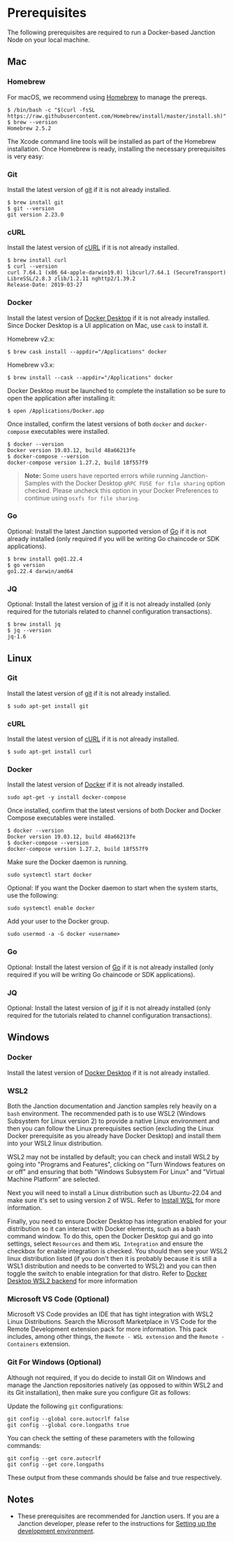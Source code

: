 # Prerequisites

The following prerequisites are required to run a Docker-based Janction Node on your local machine.

## Mac

### Homebrew

For macOS, we recommend using [Homebrew](https://brew.sh) to manage the prereqs.

```shell
$ /bin/bash -c "$(curl -fsSL https://raw.githubusercontent.com/Homebrew/install/master/install.sh)"
$ brew --version
Homebrew 2.5.2
```

The Xcode command line tools will be installed as part of the Homebrew installation.
Once Homebrew is ready, installing the necessary prerequisites is very easy:

### Git

Install the latest version of [git](https://git-scm.com/downloads) if it is not already installed.

```shell
$ brew install git
$ git --version
git version 2.23.0
```

### cURL

Install the latest version of [cURL](https://curl.haxx.se/download.html) if it is not already installed.

```shell
$ brew install curl
$ curl --version
curl 7.64.1 (x86_64-apple-darwin19.0) libcurl/7.64.1 (SecureTransport) LibreSSL/2.8.3 zlib/1.2.11 nghttp2/1.39.2
Release-Date: 2019-03-27
```

### Docker

Install the latest version of [Docker Desktop](https://docs.docker.com/get-docker/) if it is not already installed.
Since Docker Desktop is a UI application on Mac, use `cask` to install it.

Homebrew v2.x:

```shell
$ brew cask install --appdir="/Applications" docker
```

Homebrew v3.x:

```shell
$ brew install --cask --appdir="/Applications" docker
```

Docker Desktop must be launched to complete the installation so be sure to open the application after installing it:

```shell
$ open /Applications/Docker.app
```

Once installed, confirm the latest versions of both `docker` and `docker-compose` executables were installed.

```shell
$ docker --version
Docker version 19.03.12, build 48a66213fe
$ docker-compose --version
docker-compose version 1.27.2, build 18f557f9
```

> **Note:** Some users have reported errors while running Janction-Samples with the Docker Desktop `gRPC FUSE for file sharing` option checked.
> Please uncheck this option in your Docker Preferences to continue using `osxfs for file sharing`.

### Go

Optional: Install the latest Janction supported version of [Go](https://golang.org/doc/install) if it is not already
installed (only required if you will be writing Go chaincode or SDK applications).

```shell
$ brew install go@1.22.4
$ go version
go1.22.4 darwin/amd64
```

### JQ

Optional: Install the latest version of [jq](https://stedolan.github.io/jq/download/) if it is not already installed
(only required for the tutorials related to channel configuration transactions).

```shell
$ brew install jq
$ jq --version
jq-1.6
```

## **Linux**

### Git

Install the latest version of [git](https://git-scm.com/downloads) if it is not already installed.

```shell
$ sudo apt-get install git
```

### cURL

Install the latest version of [cURL](https://curl.haxx.se/download.html) if it is not already installed.

```shell
$ sudo apt-get install curl
```

### Docker

Install the latest version of [Docker](https://docs.docker.com/get-docker/) if it is not already installed. 

```shell
sudo apt-get -y install docker-compose
```

Once installed, confirm that the latest versions of both Docker and Docker Compose executables were installed.

```shell
$ docker --version
Docker version 19.03.12, build 48a66213fe
$ docker-compose --version
docker-compose version 1.27.2, build 18f557f9
```

Make sure the Docker daemon is running.

```shell
sudo systemctl start docker
```

Optional: If you want the Docker daemon to start when the system starts, use the following:

```shell
sudo systemctl enable docker
```

Add your user to the Docker group.

```shell
sudo usermod -a -G docker <username>
```

### Go

Optional: Install the latest version of [Go](https://golang.org/doc/install) if it is not already installed
(only required if you will be writing Go chaincode or SDK applications).

### JQ

Optional: Install the latest version of [jq](https://stedolan.github.io/jq/download/) if it is not already installed
(only required for the tutorials related to channel configuration transactions).

## **Windows**

### Docker

Install the latest version of [Docker Desktop](https://docs.docker.com/get-docker/) if it is not already installed.

### WSL2

Both the Janction documentation and Janction samples rely heavily on a `bash` environment. The recommended
path is to use WSL2 (Windows Subsystem for Linux version 2) to provide a native Linux environment and then you can follow the Linux prerequisites section (excluding the Linux Docker prerequisite as you already have Docker Desktop) and install them into your WSL2 linux distribution.

WSL2 may not be installed by default; you can check and install WSL2 by going into "Programs and Features", clicking on "Turn Windows features on or off" and ensuring that both "Windows Subsystem For Linux" and "Virtual Machine Platform" are selected.

Next you will need to install a Linux distribution such as Ubuntu-22.04 and make sure it's set to using version 2 of WSL. Refer to [Install WSL](https://docs.microsoft.com/en-us/windows/wsl/install) for more information.

Finally, you need to ensure Docker Desktop has integration enabled for your distribution so it can interact with Docker elements, such as a bash command window. To do this, open the Docker Desktop gui and go into settings, select `Resources` and them `WSL Integration` and ensure the checkbox for enable integration is checked. You should then see your WSL2 linux distribution listed (if you don't then it is probably because it is still a WSL1 distribution and needs to be converted to WSL2) and you can then toggle the switch to enable integration for that distro. Refer to [Docker Desktop WSL2 backend](https://docs.docker.com/desktop/windows/wsl/) for more information

### Microsoft VS Code (Optional)

Microsoft VS Code provides an IDE that has tight integration with WSL2 Linux Distributions. Search the Microsoft Marketplace in VS Code for the Remote Development extension pack for more information. This pack includes, among other things, the `Remote - WSL extension` and the `Remote - Containers` extension.

### Git For Windows (Optional)

Although not required, if you do decide to install Git on Windows and manage the Janction repositories natively (as opposed to within WSL2 and its Git installation), then make sure you configure Git as follows:

Update the following `git` configurations:
```shell
git config --global core.autocrlf false
git config --global core.longpaths true
```

You can check the setting of these parameters with the following commands:
```shell
git config --get core.autocrlf
git config --get core.longpaths
```
These output from these commands should be false and true respectively.

## **Notes**

- These prerequisites are recommended for Janction users. If you are a Janction developer, please refer to the instructions for [Setting up the development environment](https://hyperledger-Janction.readthedocs.io/en/latest/dev-setup/devenv.html).

<!--- Licensed under Creative Commons Attribution 4.0 International License
https://creativecommons.org/licenses/by/4.0/ -->